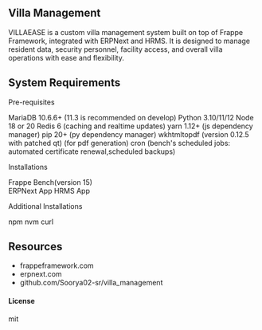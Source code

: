 ## Villa Management

VILLAEASE is a custom villa management system built on top of Frappe Framework, integrated with ERPNext and HRMS. It is designed to manage resident data, security personnel, facility access, and overall villa operations with ease and flexibility.


## System Requirements

Pre-requisites

MariaDB 10.6.6+                               (11.3 is recommended on develop)
Python 3.10/11/12
Node 18 or 20
Redis 6                                       (caching and realtime updates)
yarn 1.12+                                    (js dependency manager)
pip 20+                                       (py dependency manager)
wkhtmltopdf (version 0.12.5 with patched qt)  (for pdf generation)
cron                                          (bench's scheduled jobs: automated certificate renewal,scheduled backups)

Installations

Frappe Bench(version 15)       
ERPNext App
HRMS App


Additional Installations

npm
nvm
curl


## Resources

- frappeframework.com
- erpnext.com
- github.com/Soorya02-sr/villa_management


#### License

mit